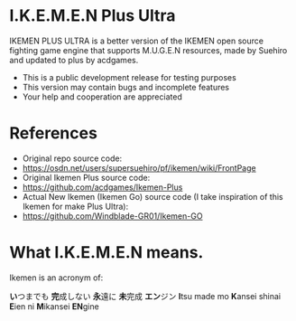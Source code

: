 # I.K.E.M.E.N Plus Ultra
IKEMEN PLUS ULTRA is a better version of the IKEMEN open source fighting game engine that supports M.U.G.E.N resources, made by Suehiro and updated to plus by acdgames.

- This is a public development release for testing purposes
- This version may contain bugs and incomplete features
- Your help and cooperation are appreciated

# References
- Original repo source code:
- https://osdn.net/users/supersuehiro/pf/ikemen/wiki/FrontPage
- Original Ikemen Plus source code:
- https://github.com/acdgames/Ikemen-Plus
- Actual New Ikemen (Ikemen Go) source code (I take inspiration of this Ikemen for make Plus Ultra):
- https://github.com/Windblade-GR01/Ikemen-GO

# What I.K.E.M.E.N means.
Ikemen is an acronym of:

**い**つまでも **完**成しない **永**遠に **未**完成 **エン**ジン
**I**tsu made mo **K**ansei shinai **E**ien ni **M**ikansei **EN**gine
